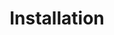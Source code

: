 ---
title: "Installation"
weight: 2
type: docs
description: >
  Installing TPF Fallout 4 with Wabbajack.
---